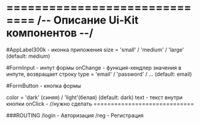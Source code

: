 ============================== 
/-- Описание Ui-Kit компонентов --/
===============================
#AppLabel300k - иконка приложения
  size = 'small' / 'medium' / 'large' (default: medium)

#FormInput - инпут формы
  onChange - функция-хендлер значения в инпуте, возвращает строку
  type = 'email' / 'password' / ... (default: email)
  
#FormButton - кнопка формы

color = 'dark' (синяя) / 'light'(белая) (default: dark)
text - текст внутри кнопки
onClick - //нужно сделать =============================

###ROUTING
/login - Авторизация
/reg - Регистрация